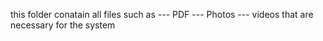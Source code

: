 this folder conatain all files such as 
--- PDF
--- Photos
--- videos
that are necessary for the system